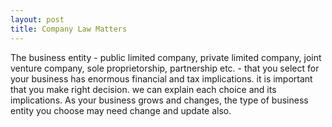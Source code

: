 ```yaml
---
layout: post
title: Company Law Matters
---
```


The business entity - public limited company, private limited company, joint venture company, sole proprietorship, partnership etc. - that you select for your business has enormous financial and tax implications. it is important that you make right decision. we can explain each choice and its implications. As your business grows and changes, the type of business entity you choose may need change and update also.